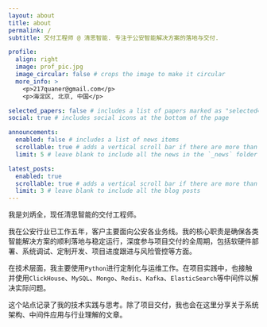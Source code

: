 ```yaml
---
layout: about
title: about
permalink: /
subtitle: 交付工程师 @ 清思智能. 专注于公安智能解决方案的落地与交付.

profile:
  align: right
  image: prof_pic.jpg
  image_circular: false # crops the image to make it circular
  more_info: >
    <p>217quaner@gmail.com</p>
    <p>海淀区, 北京, 中国</p>

selected_papers: false # includes a list of papers marked as "selected={true}"
social: true # includes social icons at the bottom of the page

announcements:
  enabled: false # includes a list of news items
  scrollable: true # adds a vertical scroll bar if there are more than 3 news items
  limit: 5 # leave blank to include all the news in the `_news` folder

latest_posts:
  enabled: true
  scrollable: true # adds a vertical scroll bar if there are more than 3 new posts items
  limit: 3 # leave blank to include all the blog posts
---
```


我是刘炳全，现任清思智能的交付工程师。

我在公安行业已工作五年，客户主要面向公安各业务线。我的核心职责是确保各类智能解决方案的顺利落地与稳定运行，深度参与项目交付的全周期，包括软硬件部署、系统调试、定制开发、项目进度跟进与风险管控等方面。

在技术层面，我主要使用`Python`进行定制化与运维工作。在项目实践中，也接触并使用`ClickHouse`、`MySQL`、`Mongo`、`Redis`、`Kafka`、`ElasticSearch`等中间件以解决实际问题。

这个站点记录了我的技术实践与思考。除了项目交付，我也会在这里分享关于系统架构、中间件应用与行业理解的文章。
